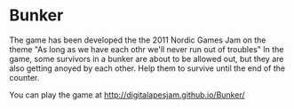 # Bunker
The game has been developed the the 2011 Nordic Games Jam on the theme "As long as we have each othr we'll never run out of troubles"
In the game, some survivors in a bunker are about to be allowed out, but they are also getting anoyed by each other.
Help them to survive until the end of the counter.

You can play the game at http://digitalapesjam.github.io/Bunker/
